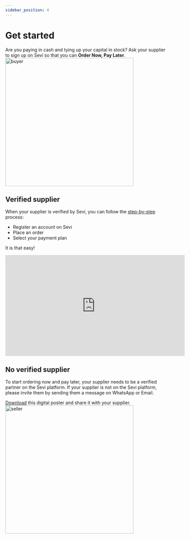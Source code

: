 ```yaml
---
sidebar_position: 4
---
```


# Get started

Are  you paying in cash and tying up your capital in stock? Ask your supplier to sign up on Sevi so that you can **Order Now, Pay Later**.
<img src="/register/postertobuyer.png" alt="buyer" width="400"/>

## Verified supplier

When your supplier is verified by Sevi, you can follow the [step-by-step](/docs/buyer/register) process: 
- Register an account on Sevi
- Place an order
- Select your payment plan

It is that easy!

<iframe width="560" height="315" src="https://www.youtube.com/embed/RzDnxgQkfyQ" title="YouTube video player" frameborder="0" allow="accelerometer; autoplay; clipboard-write; encrypted-media; gyroscope; picture-in-picture" allowfullscreen></iframe>

## No verified supplier

To start ordering now and pay later, your supplier needs to be a verified partner on the Sevi platform. If your supplier is not on the Sevi platform, please invite them by sending them a message on WhatsApp or Email.

[Download](/assets/postertosupplier.pdf) this digital poster and share it with your supplier.
<img src="/register/postertosupplier.png" alt="seller" width="400"/>


